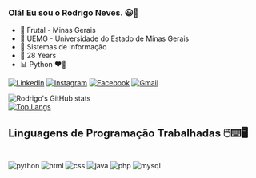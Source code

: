  

### Olá! Eu sou o Rodrigo Neves. 😃🤙

-  📍 Frutal - Minas Gerais
- 🏫 UEMG - Universidade do Estado de Minas Gerais
- 📖 Sistemas de Informação
- 👨 28 Years
- 📊 Python ❤️‍🔥


[![LinkedIn](https://img.shields.io/badge/LinkedIn-0077B5?style=for-the-badge&logo=linkedin&logoColor=white)](https://www.linkedin.com/in/rodrigo-neves-trindade-b98126192/)
[![Instagram](https://img.shields.io/badge/Instagram-E4405F?style=for-the-badge&logo=instagram&logoColor=white)](https://www.instagram.com/rnevest13/)
[![Facebook](https://img.shields.io/badge/Facebook-1877F2?style=for-the-badge&logo=facebook&logoColor=white)](https://www.facebook.com/rodrigo.neves.3994/)
[![Gmail](https://img.shields.io/badge/Gmail-D14836?style=for-the-badge&logo=gmail&logoColor=white)](mailto:contatorafaballerini@gmail.com)

![Rodrigo's GitHub stats](https://github-readme-stats.vercel.app/api?username=rodrigonevest&show_icons=true&theme=onedark)</br>
[![Top Langs](https://github-readme-stats.vercel.app/api/top-langs/?username=rodrigonevest&layout=compact&theme=onedark)](https://github.com/rodrigonevest/github-readme-stats)

## Linguagens de Programação Trabalhadas 🖱️⌨️🖥️</br>

<div style="display: inline_block"></br>
   <img align="center" alt="python" src="https://img.shields.io/badge/Python-3776AB?style=for-the-badge&logo=python&logoColor=white">   
   <img align="center" alt="html" src="https://img.shields.io/badge/HTML5-E34F26?style=for-the-badge&logo=html5&logoColor=white">  
  <img align="center" alt="css" src="https://img.shields.io/badge/CSS3-1572B6?style=for-the-badge&logo=css3&logoColor=white">
  <img align="center" alt="java" src="https://img.shields.io/badge/Java-ED8B00?style=for-the-badge&logo=java&logoColor=white">
  <img align="center" alt="php" src="https://img.shields.io/badge/PHP-777BB4?style=for-the-badge&logo=php&logoColor=white">
  <img align="center" alt="mysql" src="https://img.shields.io/badge/MySQL-00000F?style=for-the-badge&logo=mysql&logoColor=white">

   
</div>
